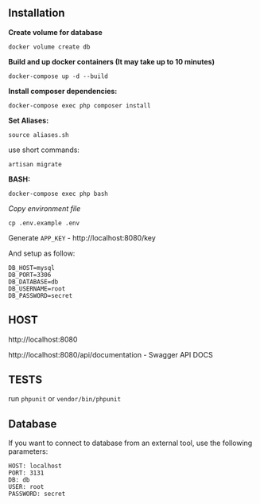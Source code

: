 ## Installation

**Create volume for database**

```
docker volume create db
```

**Build and up docker containers (It may take up to 10 minutes)**

```
docker-compose up -d --build
```

**Install composer dependencies:**

```
docker-compose exec php composer install
```

**Set Aliases:**

```
source aliases.sh
```

use short commands:

```
artisan migrate
```

**BASH:**

```
docker-compose exec php bash
```

*Copy environment file*

```
cp .env.example .env
```

Generate `APP_KEY` - http://localhost:8080/key

And setup as follow:

```
DB_HOST=mysql
DB_PORT=3306
DB_DATABASE=db
DB_USERNAME=root
DB_PASSWORD=secret
```

## HOST

http://localhost:8080

http://localhost:8080/api/documentation - Swagger API DOCS

## TESTS

run `phpunit` or `vendor/bin/phpunit`

## Database

If you want to connect to database from an external tool, use the following parameters:

```
HOST: localhost
PORT: 3131
DB: db
USER: root
PASSWORD: secret
```
